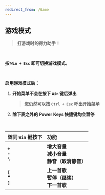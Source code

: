 ```yaml
---
redirect_from: /Game
---
```


## 游戏模式

> **打游戏时的得力助手！**

<br>

**按 `Win + Esc` 即可切换游戏模式。**

<br>

**启用游戏模式后：**

1. **开始菜单不会在按下 `Win` 键后弹出**

   > **您仍然可以按 `Ctrl + Esc` 呼出开始菜单**

2. **除下表之外的 Power Keys 快捷键均会暂停**

<br>

| 随同 `Win` 键按下                                                  | 功能                                     |
| :----------------------------------------------------------------- | :--------------------------------------- |
| **`+`<br>`-`<br>`\`**|**增大音量<br>减小音量<br>静音（取消静音）** |
| **`[`<br><big>`"`</big><br>`]`**                                   | **上一首歌<br>暂停（继续）<br>下一首歌** |
